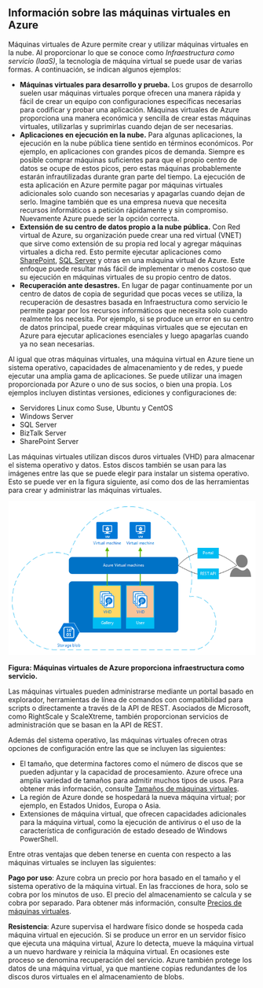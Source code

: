 <a name="tellmevm"></a>

## Información sobre las máquinas virtuales en Azure
Máquinas virtuales de Azure permite crear y utilizar máquinas virtuales en la nube. Al proporcionar lo que se conoce como *Infraestructura como servicio (IaaS)*, la tecnología de máquina virtual se puede usar de varias formas. A continuación, se indican algunos ejemplos:

* **Máquinas virtuales para desarrollo y prueba.** Los grupos de desarrollo suelen usar máquinas virtuales porque ofrecen una manera rápida y fácil de crear un equipo con configuraciones específicas necesarias para codificar y probar una aplicación. Máquinas virtuales de Azure proporciona una manera económica y sencilla de crear estas máquinas virtuales, utilizarlas y suprimirlas cuando dejan de ser necesarias.
* **Aplicaciones en ejecución en la nube.** Para algunas aplicaciones, la ejecución en la nube pública tiene sentido en términos económicos. Por ejemplo, en aplicaciones con grandes picos de demanda. Siempre es posible comprar máquinas suficientes para que el propio centro de datos se ocupe de estos picos, pero estas máquinas probablemente estarán infrautilizadas durante gran parte del tiempo. La ejecución de esta aplicación en Azure permite pagar por máquinas virtuales adicionales solo cuando son necesarias y apagarlas cuando dejan de serlo. Imagine también que es una empresa nueva que necesita recursos informáticos a petición rápidamente y sin compromiso. Nuevamente Azure puede ser la opción correcta.
* **Extensión de su centro de datos propio a la nube pública.** Con Red virtual de Azure, su organización puede crear una red virtual (VNET) que sirve como extensión de su propia red local y agregar máquinas virtuales a dicha red. Esto permite ejecutar aplicaciones como [SharePoint](../articles/virtual-machines/virtual-machines-windows-sharepoint-farm.md), [SQL Server](../articles/virtual-machines/virtual-machines-windows-sql-server-iaas-overview.md) y otras en una máquina virtual de Azure. Este enfoque puede resultar más fácil de implementar o menos costoso que su ejecución en máquinas virtuales de su propio centro de datos.   
* **Recuperación ante desastres.** En lugar de pagar continuamente por un centro de datos de copia de seguridad que pocas veces se utiliza, la recuperación de desastres basada en Infraestructura como servicio le permite pagar por los recursos informáticos que necesita solo cuando realmente los necesita. Por ejemplo, si se produce un error en su centro de datos principal, puede crear máquinas virtuales que se ejecutan en Azure para ejecutar aplicaciones esenciales y luego apagarlas cuando ya no sean necesarias.

Al igual que otras máquinas virtuales, una máquina virtual en Azure tiene un sistema operativo, capacidades de almacenamiento y de redes, y puede ejecutar una amplia gama de aplicaciones. Se puede utilizar una imagen proporcionada por Azure o uno de sus socios, o bien una propia. Los ejemplos incluyen distintas versiones, ediciones y configuraciones de:

* Servidores Linux como Suse, Ubuntu y CentOS
* Windows Server 
* SQL Server
* BizTalk Server 
* SharePoint Server

Las máquinas virtuales utilizan discos duros virtuales (VHD) para almacenar el sistema operativo y datos. Estos discos también se usan para las imágenes entre las que se puede elegir para instalar un sistema operativo. Esto se puede ver en la figura siguiente, así como dos de las herramientas para crear y administrar las máquinas virtuales.

<a name="fig_createvms"></a> ![vm\_diagram](./media/virtual-machines-choose-me-content/diagram.png)

**Figura: Máquinas virtuales de Azure proporciona infraestructura como servicio.**

Las máquinas virtuales pueden administrarse mediante un portal basado en explorador, herramientas de línea de comandos con compatibilidad para scripts o directamente a través de la API de REST. Asociados de Microsoft, como RightScale y ScaleXtreme, también proporcionan servicios de administración que se basan en la API de REST.

Además del sistema operativo, las máquinas virtuales ofrecen otras opciones de configuración entre las que se incluyen las siguientes:

* El tamaño, que determina factores como el número de discos que se pueden adjuntar y la capacidad de procesamiento. Azure ofrece una amplia variedad de tamaños para admitir muchos tipos de usos. Para obtener más información, consulte [Tamaños de máquinas virtuales](../articles/virtual-machines/virtual-machines-linux-sizes.md).  
* La región de Azure donde se hospedará la nueva máquina virtual; por ejemplo, en Estados Unidos, Europa o Asia. 
* Extensiones de máquina virtual, que ofrecen capacidades adicionales para la máquina virtual, como la ejecución de antivirus o el uso de la característica de configuración de estado deseado de Windows PowerShell.

Entre otras ventajas que deben tenerse en cuenta con respecto a las máquinas virtuales se incluyen las siguientes:

**Pago por uso**: Azure cobra un precio por hora basado en el tamaño y el sistema operativo de la máquina virtual. En las fracciones de hora, solo se cobra por los minutos de uso. El precio del almacenamiento se calcula y se cobra por separado. Para obtener más información, consulte [Precios de máquinas virtuales](https://azure.microsoft.com/pricing/details/virtual-machines/).

**Resistencia**: Azure supervisa el hardware físico donde se hospeda cada máquina virtual en ejecución. Si se produce un error en un servidor físico que ejecuta una máquina virtual, Azure lo detecta, mueve la máquina virtual a un nuevo hardware y reinicia la máquina virtual. En ocasiones este proceso se denomina recuperación del servicio. Azure también protege los datos de una máquina virtual, ya que mantiene copias redundantes de los discos duros virtuales en el almacenamiento de blobs.

